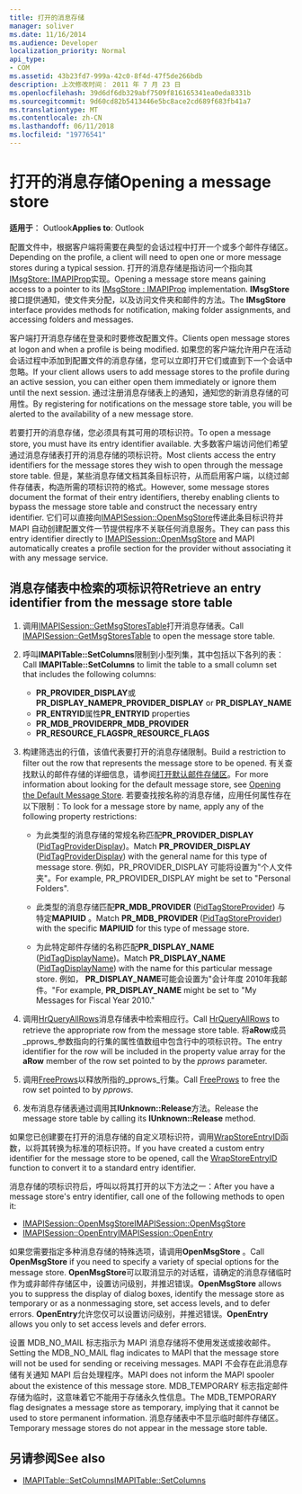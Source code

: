 ```yaml
---
title: 打开的消息存储
manager: soliver
ms.date: 11/16/2014
ms.audience: Developer
localization_priority: Normal
api_type:
- COM
ms.assetid: 43b23fd7-999a-42c0-8f4d-47f5de266bdb
description: 上次修改时间： 2011 年 7 月 23 日
ms.openlocfilehash: 39d6df6db329abf7509f816165341ea0eda8331b
ms.sourcegitcommit: 9d60cd82b5413446e5bc8ace2cd689f683fb41a7
ms.translationtype: MT
ms.contentlocale: zh-CN
ms.lasthandoff: 06/11/2018
ms.locfileid: "19776541"
---
```

# <a name="opening-a-message-store"></a><span data-ttu-id="cc1fc-103">打开的消息存储</span><span class="sxs-lookup"><span data-stu-id="cc1fc-103">Opening a message store</span></span>

<span data-ttu-id="cc1fc-104">**适用于**： Outlook</span><span class="sxs-lookup"><span data-stu-id="cc1fc-104">**Applies to**: Outlook</span></span> 
  
<span data-ttu-id="cc1fc-105">配置文件中，根据客户端将需要在典型的会话过程中打开一个或多个邮件存储区。</span><span class="sxs-lookup"><span data-stu-id="cc1fc-105">Depending on the profile, a client will need to open one or more message stores during a typical session.</span></span> <span data-ttu-id="cc1fc-106">打开的消息存储是指访问一个指向其[IMsgStore: IMAPIProp](imsgstoreimapiprop.md)实现。</span><span class="sxs-lookup"><span data-stu-id="cc1fc-106">Opening a message store means gaining access to a pointer to its [IMsgStore : IMAPIProp](imsgstoreimapiprop.md) implementation.</span></span> <span data-ttu-id="cc1fc-107">**IMsgStore**接口提供通知，使文件夹分配，以及访问文件夹和邮件的方法。</span><span class="sxs-lookup"><span data-stu-id="cc1fc-107">The **IMsgStore** interface provides methods for notification, making folder assignments, and accessing folders and messages.</span></span> 
  
<span data-ttu-id="cc1fc-108">客户端打开消息存储在登录和时要修改配置文件。</span><span class="sxs-lookup"><span data-stu-id="cc1fc-108">Clients open message stores at logon and when a profile is being modified.</span></span> <span data-ttu-id="cc1fc-109">如果您的客户端允许用户在活动会话过程中添加到配置文件的消息存储，您可以立即打开它们或直到下一个会话中忽略。</span><span class="sxs-lookup"><span data-stu-id="cc1fc-109">If your client allows users to add message stores to the profile during an active session, you can either open them immediately or ignore them until the next session.</span></span> <span data-ttu-id="cc1fc-110">通过注册消息存储表上的通知，通知您的新消息存储的可用性。</span><span class="sxs-lookup"><span data-stu-id="cc1fc-110">By registering for notifications on the message store table, you will be alerted to the availability of a new message store.</span></span>
  
<span data-ttu-id="cc1fc-111">若要打开的消息存储，您必须具有其可用的项标识符。</span><span class="sxs-lookup"><span data-stu-id="cc1fc-111">To open a message store, you must have its entry identifier available.</span></span> <span data-ttu-id="cc1fc-112">大多数客户端访问他们希望通过消息存储表打开的消息存储的项标识符。</span><span class="sxs-lookup"><span data-stu-id="cc1fc-112">Most clients access the entry identifiers for the message stores they wish to open through the message store table.</span></span> <span data-ttu-id="cc1fc-113">但是，某些消息存储文档其条目标识符，从而启用客户端，以绕过邮件存储表，构造所需的项标识符的格式。</span><span class="sxs-lookup"><span data-stu-id="cc1fc-113">However, some message stores document the format of their entry identifiers, thereby enabling clients to bypass the message store table and construct the necessary entry identifier.</span></span> <span data-ttu-id="cc1fc-114">它们可以直接向[IMAPISession::OpenMsgStore](imapisession-openmsgstore.md)传递此条目标识符并 MAPI 自动创建配置文件一节提供程序不关联任何消息服务。</span><span class="sxs-lookup"><span data-stu-id="cc1fc-114">They can pass this entry identifier directly to [IMAPISession::OpenMsgStore](imapisession-openmsgstore.md) and MAPI automatically creates a profile section for the provider without associating it with any message service.</span></span> 
  
## <a name="retrieve-an-entry-identifier-from-the-message-store-table"></a><span data-ttu-id="cc1fc-115">消息存储表中检索的项标识符</span><span class="sxs-lookup"><span data-stu-id="cc1fc-115">Retrieve an entry identifier from the message store table</span></span>
  
1. <span data-ttu-id="cc1fc-116">调用[IMAPISession::GetMsgStoresTable](imapisession-getmsgstorestable.md)打开消息存储表。</span><span class="sxs-lookup"><span data-stu-id="cc1fc-116">Call [IMAPISession::GetMsgStoresTable](imapisession-getmsgstorestable.md) to open the message store table.</span></span> 
    
2. <span data-ttu-id="cc1fc-117">呼叫**IMAPITable::SetColumns**限制到小型列集，其中包括以下各列的表：</span><span class="sxs-lookup"><span data-stu-id="cc1fc-117">Call **IMAPITable::SetColumns** to limit the table to a small column set that includes the following columns:</span></span> 
    
   - <span data-ttu-id="cc1fc-118">**PR_PROVIDER_DISPLAY**或**PR_DISPLAY_NAME**</span><span class="sxs-lookup"><span data-stu-id="cc1fc-118">**PR_PROVIDER_DISPLAY** or **PR_DISPLAY_NAME**</span></span>
   - <span data-ttu-id="cc1fc-119">**PR_ENTRYID**属性</span><span class="sxs-lookup"><span data-stu-id="cc1fc-119">**PR_ENTRYID** properties</span></span> 
   - <span data-ttu-id="cc1fc-120">**PR_MDB_PROVIDER**</span><span class="sxs-lookup"><span data-stu-id="cc1fc-120">**PR_MDB_PROVIDER**</span></span>
   - <span data-ttu-id="cc1fc-121">**PR_RESOURCE_FLAGS**</span><span class="sxs-lookup"><span data-stu-id="cc1fc-121">**PR_RESOURCE_FLAGS**</span></span>
    
3. <span data-ttu-id="cc1fc-122">构建筛选出的行值，该值代表要打开的消息存储限制。</span><span class="sxs-lookup"><span data-stu-id="cc1fc-122">Build a restriction to filter out the row that represents the message store to be opened.</span></span> <span data-ttu-id="cc1fc-123">有关查找默认的邮件存储的详细信息，请参阅[打开默认邮件存储区](opening-the-default-message-store.md)。</span><span class="sxs-lookup"><span data-stu-id="cc1fc-123">For more information about looking for the default message store, see [Opening the Default Message Store](opening-the-default-message-store.md).</span></span> <span data-ttu-id="cc1fc-124">若要查找按名称的消息存储，应用任何属性存在以下限制：</span><span class="sxs-lookup"><span data-stu-id="cc1fc-124">To look for a message store by name, apply any of the following property restrictions:</span></span>
    
   - <span data-ttu-id="cc1fc-125">为此类型的消息存储的常规名称匹配**PR_PROVIDER_DISPLAY** ([PidTagProviderDisplay](pidtagproviderdisplay-canonical-property.md))。</span><span class="sxs-lookup"><span data-stu-id="cc1fc-125">Match **PR_PROVIDER_DISPLAY** ([PidTagProviderDisplay](pidtagproviderdisplay-canonical-property.md)) with the general name for this type of message store.</span></span> <span data-ttu-id="cc1fc-126">例如，PR_PROVIDER_DISPLAY 可能将设置为"个人文件夹"。</span><span class="sxs-lookup"><span data-stu-id="cc1fc-126">For example, PR_PROVIDER_DISPLAY might be set to "Personal Folders".</span></span>
    
   - <span data-ttu-id="cc1fc-127">此类型的消息存储匹配**PR_MDB_PROVIDER** ([PidTagStoreProvider](pidtagstoreprovider-canonical-property.md)) 与特定**MAPIUID** 。</span><span class="sxs-lookup"><span data-stu-id="cc1fc-127">Match **PR_MDB_PROVIDER** ([PidTagStoreProvider](pidtagstoreprovider-canonical-property.md)) with the specific **MAPIUID** for this type of message store.</span></span> 
    
   - <span data-ttu-id="cc1fc-128">为此特定邮件存储的名称匹配**PR_DISPLAY_NAME** ([PidTagDisplayName](pidtagdisplayname-canonical-property.md))。</span><span class="sxs-lookup"><span data-stu-id="cc1fc-128">Match **PR_DISPLAY_NAME** ([PidTagDisplayName](pidtagdisplayname-canonical-property.md)) with the name for this particular message store.</span></span> <span data-ttu-id="cc1fc-129">例如， **PR_DISPLAY_NAME**可能会设置为"会计年度 2010年我邮件。"</span><span class="sxs-lookup"><span data-stu-id="cc1fc-129">For example, **PR_DISPLAY_NAME** might be set to "My Messages for Fiscal Year 2010."</span></span> 
    
4. <span data-ttu-id="cc1fc-130">调用[HrQueryAllRows](hrqueryallrows.md)消息存储表中检索相应行。</span><span class="sxs-lookup"><span data-stu-id="cc1fc-130">Call [HrQueryAllRows](hrqueryallrows.md) to retrieve the appropriate row from the message store table.</span></span> <span data-ttu-id="cc1fc-131">将**aRow**成员_pprows_参数指向的行集的属性值数组中包含行中的项标识符。</span><span class="sxs-lookup"><span data-stu-id="cc1fc-131">The entry identifier for the row will be included in the property value array for the **aRow** member of the row set pointed to by the  _pprows_ parameter.</span></span> 
    
5. <span data-ttu-id="cc1fc-132">调用[FreeProws](freeprows.md)以释放所指的_pprows_行集。</span><span class="sxs-lookup"><span data-stu-id="cc1fc-132">Call [FreeProws](freeprows.md) to free the row set pointed to by  _pprows_.</span></span>
    
6. <span data-ttu-id="cc1fc-133">发布消息存储表通过调用其**IUnknown::Release**方法。</span><span class="sxs-lookup"><span data-stu-id="cc1fc-133">Release the message store table by calling its **IUnknown::Release** method.</span></span> 
    
<span data-ttu-id="cc1fc-134">如果您已创建要在打开的消息存储的自定义项标识符，调用[WrapStoreEntryID](wrapstoreentryid.md)函数，以将其转换为标准的项标识符。</span><span class="sxs-lookup"><span data-stu-id="cc1fc-134">If you have created a custom entry identifier for the message store to be opened, call the [WrapStoreEntryID](wrapstoreentryid.md) function to convert it to a standard entry identifier.</span></span> 
  
<span data-ttu-id="cc1fc-135">消息存储的项标识符后，呼叫以将其打开的以下方法之一：</span><span class="sxs-lookup"><span data-stu-id="cc1fc-135">After you have a message store's entry identifier, call one of the following methods to open it:</span></span>
  
- [<span data-ttu-id="cc1fc-136">IMAPISession::OpenMsgStore</span><span class="sxs-lookup"><span data-stu-id="cc1fc-136">IMAPISession::OpenMsgStore</span></span>](imapisession-openmsgstore.md)
- [<span data-ttu-id="cc1fc-137">IMAPISession::OpenEntry</span><span class="sxs-lookup"><span data-stu-id="cc1fc-137">IMAPISession::OpenEntry</span></span>](imapisession-openentry.md)
    
<span data-ttu-id="cc1fc-138">如果您需要指定多种消息存储的特殊选项，请调用**OpenMsgStore** 。</span><span class="sxs-lookup"><span data-stu-id="cc1fc-138">Call **OpenMsgStore** if you need to specify a variety of special options for the message store.</span></span> <span data-ttu-id="cc1fc-139">**OpenMsgStore**可以取消显示的对话框，请确定的消息存储临时作为或非邮件存储区中，设置访问级别，并推迟错误。</span><span class="sxs-lookup"><span data-stu-id="cc1fc-139">**OpenMsgStore** allows you to suppress the display of dialog boxes, identify the message store as temporary or as a nonmessaging store, set access levels, and to defer errors.</span></span> <span data-ttu-id="cc1fc-140">**OpenEntry**允许您仅可以设置访问级别，并推迟错误。</span><span class="sxs-lookup"><span data-stu-id="cc1fc-140">**OpenEntry** allows you only to set access levels and defer errors.</span></span> 
  
<span data-ttu-id="cc1fc-141">设置 MDB_NO_MAIL 标志指示为 MAPI 消息存储将不使用发送或接收邮件。</span><span class="sxs-lookup"><span data-stu-id="cc1fc-141">Setting the MDB_NO_MAIL flag indicates to MAPI that the message store will not be used for sending or receiving messages.</span></span> <span data-ttu-id="cc1fc-142">MAPI 不会存在此消息存储有关通知 MAPI 后台处理程序。</span><span class="sxs-lookup"><span data-stu-id="cc1fc-142">MAPI does not inform the MAPI spooler about the existence of this message store.</span></span> <span data-ttu-id="cc1fc-143">MDB_TEMPORARY 标志指定邮件存储为临时，这意味着它不能用于存储永久性信息。</span><span class="sxs-lookup"><span data-stu-id="cc1fc-143">The MDB_TEMPORARY flag designates a message store as temporary, implying that it cannot be used to store permanent information.</span></span> <span data-ttu-id="cc1fc-144">消息存储表中不显示临时邮件存储区。</span><span class="sxs-lookup"><span data-stu-id="cc1fc-144">Temporary message stores do not appear in the message store table.</span></span> 
  
## <a name="see-also"></a><span data-ttu-id="cc1fc-145">另请参阅</span><span class="sxs-lookup"><span data-stu-id="cc1fc-145">See also</span></span>

- [<span data-ttu-id="cc1fc-146">IMAPITable::SetColumns</span><span class="sxs-lookup"><span data-stu-id="cc1fc-146">IMAPITable::SetColumns</span></span>](imapitable-setcolumns.md)

